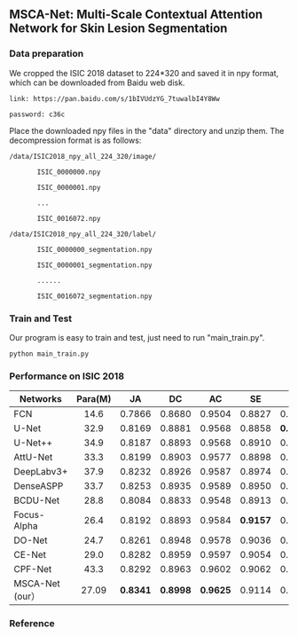 ## MSCA-Net: Multi-Scale Contextual Attention Network for Skin Lesion Segmentation  



### Data preparation

We cropped the ISIC 2018 dataset to 224*320 and saved it in npy format,  which can be downloaded from Baidu web disk. 

```
link: https://pan.baidu.com/s/1bIVUdzYG_7tuwalbI4Y8Ww

password: c36c
```

Place the downloaded npy files in the "data" directory and unzip them. The decompression format is as follows:

```
/data/ISIC2018_npy_all_224_320/image/

​		ISIC_0000000.npy

​		ISIC_0000001.npy

​		...

​		ISIC_0016072.npy

/data/ISIC2018_npy_all_224_320/label/

​		ISIC_0000000_segmentation.npy

​		ISIC_0000001_segmentation.npy

​		......

​		ISIC_0016072_segmentation.npy
```

### Train and Test

Our program is easy to train and test,  just need to run "main_train.py". 

```
python main_train.py
```

### Performance on ISIC 2018

| Networks      | Para(M) |     JA     |    DC    |    AC     |   SE   | SP  |
| ------------- | :-----: | :--------: | :--------: | :--------: | :--------: | :--------: |
| FCN           |  14.6   |   0.7866   |   0.8680   |   0.9504   |   0.8827   |   0.9703   |
| U-Net         |  32.9   |   0.8169   |   0.8881   |   0.9568   |   0.8858   |   **0.9781**   |
| U-Net++       |  34.9   |   0.8187   |   0.8893   |   0.9568   |   0.8910   |   0.9769   |
| AttU-Net      |  33.3   |   0.8199   |   0.8903   |   0.9577   |   0.8898   |   0.9780   |
| DeepLabv3+    |  37.9   |   0.8232   |   0.8926   |   0.9587   |   0.8974   |   0.9735   |
| DenseASPP     |  33.7   |   0.8253   |   0.8935   |   0.9589   |   0.8950   |   0.9748   |
| BCDU-Net      |  28.8   |   0.8084   |   0.8833   |   0.9548   |   0.8913   |   0.9720   |
| Focus-Alpha   |  26.4   |   0.8192   |   0.8893   |   0.9584   | **0.9157** |   0.9668   |
| DO-Net        |  24.7   |   0.8261   |   0.8948   |   0.9578   |   0.9036   |   0.9704   |
| CE-Net        |  29.0   |   0.8282   |   0.8959   |   0.9597   |   0.9054   |   0.9725   |
| CPF-Net       |  43.3   |   0.8292   |   0.8963   |   0.9602   |   0.9062   |   0.9738   |
| MSCA-Net (our） |    27.09   | **0.8341** | **0.8998** | **0.9625** |   0.9114   | 0.9748 |

### Reference



